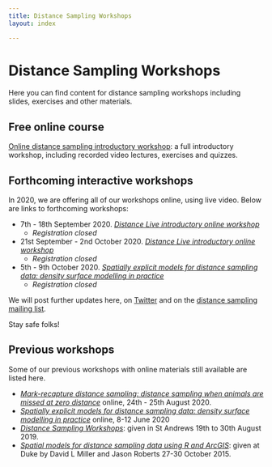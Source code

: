 ```yaml
---
title: Distance Sampling Workshops
layout: index

---
```


# Distance Sampling Workshops

Here you can find content for distance sampling workshops including slides, exercises and other materials.

## Free online course

[Online distance sampling introductory workshop](online-course): a full introductory workshop, including recorded video lectures, exercises and quizzes.


## Forthcoming interactive workshops

In 2020, we are offering all of our workshops online, using live video.  Below are links to forthcoming workshops:

- 7th - 18th September 2020.  [*Distance Live introductory online workshop*](https://www.creem.st-andrews.ac.uk/distance-live-online-workshops/)
  - _Registration closed_
- 21st September - 2nd October 2020.  [*Distance Live introductory online workshop*](https://www.creem.st-andrews.ac.uk/distance-live-online-workshops/)
  - _Registration closed_
- 5th - 9th October 2020.  [*Spatially explicit models for distance sampling data: density surface modelling in practice*](https://www.creem.st-andrews.ac.uk/spatial-modelling-live-online-workshop-2/)
  - _Registration closed_

We will post further updates here, on [Twitter](http://twitter.com/distancesamp) and on the [distance sampling mailing list](https://groups.google.com/forum/#!forum/distance-sampling).

Stay safe folks!


## Previous workshops

Some of our previous workshops with online materials still available are listed here.

-  [*Mark-recapture distance sampling: distance sampling when animals are missed at zero distance*](https://www.creem.st-andrews.ac.uk/mark-recapture-distance-sampling-workshop/) online, 24th - 25th August 2020.
- [*Spatially explicit models for distance sampling data: density surface modelling in practice*](http://workshops.distancesampling.org/online-dsm-2020/) online, 8-12 June 2020
- [*Distance Sampling Workshops*](standrews-2019): given in St Andrews 19th to 30th August 2019.
- [*Spatial models for distance sampling data using R and ArcGIS*](duke-spatial-2015): given at Duke by David L Miller and Jason Roberts 27-30 October 2015.

